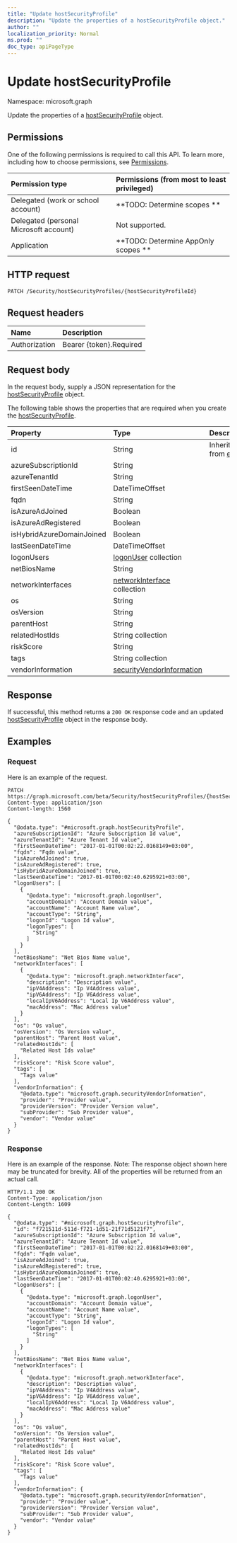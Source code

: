 ```yaml
---
title: "Update hostSecurityProfile"
description: "Update the properties of a hostSecurityProfile object."
author: ""
localization_priority: Normal
ms.prod: ""
doc_type: apiPageType
---
```


# Update hostSecurityProfile

Namespace: microsoft.graph

Update the properties of a [hostSecurityProfile](../resources/hostsecurityprofile.md) object.

## Permissions
One of the following permissions is required to call this API. To learn more, including how to choose permissions, see [Permissions](/concepts/permissions-reference.md).

|Permission type|Permissions (from most to least privileged)|
|:---|:---|
|Delegated (work or school account)|**TODO: Determine scopes **|
|Delegated (personal Microsoft account)|Not supported.|
|Application|**TODO: Determine AppOnly scopes **|

## HTTP request
<!-- {
  "blockType": "ignored"
}
-->
``` http
PATCH /Security/hostSecurityProfiles/{hostSecurityProfileId}
```

## Request headers
|Name|Description|
|:---|:---|
|Authorization|Bearer {token}.Required|

## Request body
In the request body, supply a JSON representation for the [hostSecurityProfile](../resources/hostsecurityprofile.md) object.

The following table shows the properties that are required when you create the [hostSecurityProfile](../resources/hostsecurityprofile.md).

|Property|Type|Description|
|:---|:---|:---|
|id|String| Inherited from [entity](../resources/entity.md)|
|azureSubscriptionId|String||
|azureTenantId|String||
|firstSeenDateTime|DateTimeOffset||
|fqdn|String||
|isAzureAdJoined|Boolean||
|isAzureAdRegistered|Boolean||
|isHybridAzureDomainJoined|Boolean||
|lastSeenDateTime|DateTimeOffset||
|logonUsers|[logonUser](../resources/logonuser.md) collection||
|netBiosName|String||
|networkInterfaces|[networkInterface](../resources/networkinterface.md) collection||
|os|String||
|osVersion|String||
|parentHost|String||
|relatedHostIds|String collection||
|riskScore|String||
|tags|String collection||
|vendorInformation|[securityVendorInformation](../resources/securityvendorinformation.md)||



## Response
If successful, this method returns a `200 OK` response code and an updated [hostSecurityProfile](../resources/hostsecurityprofile.md) object in the response body.

## Examples

### Request
Here is an example of the request.
<!-- {
  "blockType": "request",
  "name": "update_hostsecurityprofile"
}
-->
``` http
PATCH https://graph.microsoft.com/beta/Security/hostSecurityProfiles/{hostSecurityProfileId}
Content-type: application/json
Content-length: 1560

{
  "@odata.type": "#microsoft.graph.hostSecurityProfile",
  "azureSubscriptionId": "Azure Subscription Id value",
  "azureTenantId": "Azure Tenant Id value",
  "firstSeenDateTime": "2017-01-01T00:02:22.0168149+03:00",
  "fqdn": "Fqdn value",
  "isAzureAdJoined": true,
  "isAzureAdRegistered": true,
  "isHybridAzureDomainJoined": true,
  "lastSeenDateTime": "2017-01-01T00:02:40.6295921+03:00",
  "logonUsers": [
    {
      "@odata.type": "microsoft.graph.logonUser",
      "accountDomain": "Account Domain value",
      "accountName": "Account Name value",
      "accountType": "String",
      "logonId": "Logon Id value",
      "logonTypes": [
        "String"
      ]
    }
  ],
  "netBiosName": "Net Bios Name value",
  "networkInterfaces": [
    {
      "@odata.type": "microsoft.graph.networkInterface",
      "description": "Description value",
      "ipV4Address": "Ip V4Address value",
      "ipV6Address": "Ip V6Address value",
      "localIpV6Address": "Local Ip V6Address value",
      "macAddress": "Mac Address value"
    }
  ],
  "os": "Os value",
  "osVersion": "Os Version value",
  "parentHost": "Parent Host value",
  "relatedHostIds": [
    "Related Host Ids value"
  ],
  "riskScore": "Risk Score value",
  "tags": [
    "Tags value"
  ],
  "vendorInformation": {
    "@odata.type": "microsoft.graph.securityVendorInformation",
    "provider": "Provider value",
    "providerVersion": "Provider Version value",
    "subProvider": "Sub Provider value",
    "vendor": "Vendor value"
  }
}
```

### Response
Here is an example of the response. Note: The response object shown here may be truncated for brevity. All of the properties will be returned from an actual call.
<!-- {
  "blockType": "response",
  "truncated": true
}
-->
``` http
HTTP/1.1 200 OK
Content-Type: application/json
Content-Length: 1609

{
  "@odata.type": "#microsoft.graph.hostSecurityProfile",
  "id": "f721511d-511d-f721-1d51-21f71d5121f7",
  "azureSubscriptionId": "Azure Subscription Id value",
  "azureTenantId": "Azure Tenant Id value",
  "firstSeenDateTime": "2017-01-01T00:02:22.0168149+03:00",
  "fqdn": "Fqdn value",
  "isAzureAdJoined": true,
  "isAzureAdRegistered": true,
  "isHybridAzureDomainJoined": true,
  "lastSeenDateTime": "2017-01-01T00:02:40.6295921+03:00",
  "logonUsers": [
    {
      "@odata.type": "microsoft.graph.logonUser",
      "accountDomain": "Account Domain value",
      "accountName": "Account Name value",
      "accountType": "String",
      "logonId": "Logon Id value",
      "logonTypes": [
        "String"
      ]
    }
  ],
  "netBiosName": "Net Bios Name value",
  "networkInterfaces": [
    {
      "@odata.type": "microsoft.graph.networkInterface",
      "description": "Description value",
      "ipV4Address": "Ip V4Address value",
      "ipV6Address": "Ip V6Address value",
      "localIpV6Address": "Local Ip V6Address value",
      "macAddress": "Mac Address value"
    }
  ],
  "os": "Os value",
  "osVersion": "Os Version value",
  "parentHost": "Parent Host value",
  "relatedHostIds": [
    "Related Host Ids value"
  ],
  "riskScore": "Risk Score value",
  "tags": [
    "Tags value"
  ],
  "vendorInformation": {
    "@odata.type": "microsoft.graph.securityVendorInformation",
    "provider": "Provider value",
    "providerVersion": "Provider Version value",
    "subProvider": "Sub Provider value",
    "vendor": "Vendor value"
  }
}
```

